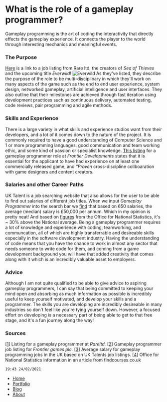 # What is the role of a gameplay programmer?

Gameplay programming is the art of coding the interactivity that directly effects the gameplay experience. It connects the player to the world through interesting mechanics
and meaningful events. 

### The Purpose

[Here](https://www.rare.co.uk/careers/gameplay-programmer) is a link to a job listing from Rare ltd, the creators of _Sea of Thieves_ and the upcoming title _Everwild_!
![Everwild](https://robbiebeaumont.github.io/RobbieBeaumont/images/Everwild.jpg)
As they've listed, they describe the purpose of the role to be multi-disciplinary in which they'll work on many aspects of the game such as the end to end user experience, system design, networked gameplay, artificial intelligence and user interfaces. They also outline that their milestones are achieved through fast iteration using development practices such as continuous delivery, automated testing, code reviews, pair programming and agile methods. 

### Skills and Experience

There is a large variety in what skills and experience studios want from their developers, and a lot of it comes down to the nature of the project. It is commonly required to have a good understanding of Computer Science and 1 or more programming languages, good communication and team working ethic, and some kind of passion or specialist knowledge. [This listing](https://uk.indeed.com/viewjob?jk=299408b1808ea8fc&tk=1evaj0vkdstdk801&from=serp&vjs=3) for a gameplay programmer role at _Frontier Developments_ states that it is essential for the applicant to have had experience on at least one commercially released game, and _"Proven_ cross-discipline collboaration with game designers and content creators.

### Salaries and other Career Paths

UK Talent is a job searching website that also allows for the user to be able to find out salaries of different job titles. When we input _Gameplay Programmer_ into the search bar we [find](https://uk.talent.com/salary?job=game+programmer#:~:text=The%20average%20game%20programmer%20salary%20in%20the%20United%20Kingdom%20is,to%20%C2%A370%2C000%20per%20year) that based on 650 salaries, the average (median) salary is £50,000 per annum. Which in my opinion is pretty neat! And based on [figures](https://www.findcourses.co.uk/inspiration/average-salaries-uk/average-uk-salary-2020-2021-19759) from the Office for National Statistics, it's ~ 30% above the National average.
Being a gameplay programmer requires a lot of knowledge and experience with coding, teamworking, and communcation, all of which are highly transferrable and desireable skills especially in the software development industry. Having the understanding of code means that you have the chance to work in almost any sector that needs someone to write code for them, and coming from a game development background you will have that added creativity that comes along with it which is an incredibly valuable asset to employers.

### Advice

Although I am not quite qualified to be able to give advice to aspiring gameplay programmers, I can say that being committed to keeping your mind open and absorbing as much information as possible is incredibly useful to keep yourself motivated, and develop your skills and a programmer. The skills you are developing are incredibly desireable in many industries so don't feel like you're tying yourself down. However, a focused effort on developing is a necessary part of being able to get to that free stage, and it's a fun journey along the way! 

### Sources
[[1](https://www.rare.co.uk/careers/gameplay-programmer)] Listing for a gameplay programmer at _Rareltd._
[[2](https://uk.indeed.com/viewjob?jk=299408b1808ea8fc&tk=1evaj0vkdstdk801&from=serp&vjs=3)] Gameplay programmer job listing for _Frontier games plc._ 
[[3](https://uk.talent.com/salary?job=game+programmer#:~:text=The%20average%20game%20programmer%20salary%20in%20the%20United%20Kingdom%20is,to%20%C2%A370%2C000%20per%20year)] Average salary for gameplay programming jobs in the UK based on UK Talents job listings.
[[4](https://www.findcourses.co.uk/inspiration/average-salaries-uk/average-uk-salary-2020-2021-19759)] Office for National Statistics information in an article from findcourses.co.uk
```
19:43 24/02/2021
```

- [Home](https://robbiebeaumont.github.io/RobbieBeaumont/)
- [Portfolio](https://robbiebeaumont.github.io/RobbieBeaumont/portfolio.html)
- [Blog](https://robbiebeaumont.github.io/RobbieBeaumont/blog.html)
- [About](https://robbiebeaumont.github.io/RobbieBeaumont/about.html)
